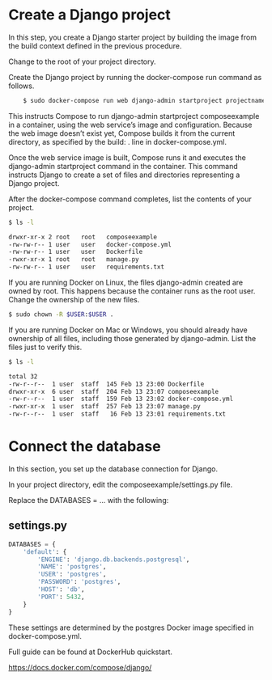 
# Create a Django project

In this step, you create a Django starter project by building the image from the build context defined in the previous procedure.

Change to the root of your project directory.

Create the Django project by running the docker-compose run command as follows.

```sh 
    $ sudo docker-compose run web django-admin startproject projectname .
```

This instructs Compose to run django-admin startproject composeexample in a container, using the web service’s image and configuration. Because the web image doesn’t exist yet, Compose builds it from the current directory, as specified by the build: . line in docker-compose.yml.

Once the web service image is built, Compose runs it and executes the django-admin startproject command in the container. This command instructs Django to create a set of files and directories representing a Django project.

After the docker-compose command completes, list the contents of your project.

```sh 
$ ls -l

drwxr-xr-x 2 root   root   composeexample
-rw-rw-r-- 1 user   user   docker-compose.yml
-rw-rw-r-- 1 user   user   Dockerfile
-rwxr-xr-x 1 root   root   manage.py
-rw-rw-r-- 1 user   user   requirements.txt
```

If you are running Docker on Linux, the files django-admin created are owned by root. This happens because the container runs as the root user. Change the ownership of the new files.


```sh
$ sudo chown -R $USER:$USER .
```

If you are running Docker on Mac or Windows, you should already have ownership of all files, including those generated by django-admin. List the files just to verify this.

```sh 
$ ls -l

total 32
-rw-r--r--  1 user  staff  145 Feb 13 23:00 Dockerfile
drwxr-xr-x  6 user  staff  204 Feb 13 23:07 composeexample
-rw-r--r--  1 user  staff  159 Feb 13 23:02 docker-compose.yml
-rwxr-xr-x  1 user  staff  257 Feb 13 23:07 manage.py
-rw-r--r--  1 user  staff   16 Feb 13 23:01 requirements.txt
```

# Connect the database
In this section, you set up the database connection for Django.

In your project directory, edit the composeexample/settings.py file.

Replace the DATABASES = ... with the following:

## settings.py
```py
DATABASES = {
    'default': {
        'ENGINE': 'django.db.backends.postgresql',
        'NAME': 'postgres',
        'USER': 'postgres',
        'PASSWORD': 'postgres',
        'HOST': 'db',
        'PORT': 5432,
    }
}
```

These settings are determined by the postgres Docker image specified in docker-compose.yml.

Full guide can be found at DockerHub quickstart.

https://docs.docker.com/compose/django/